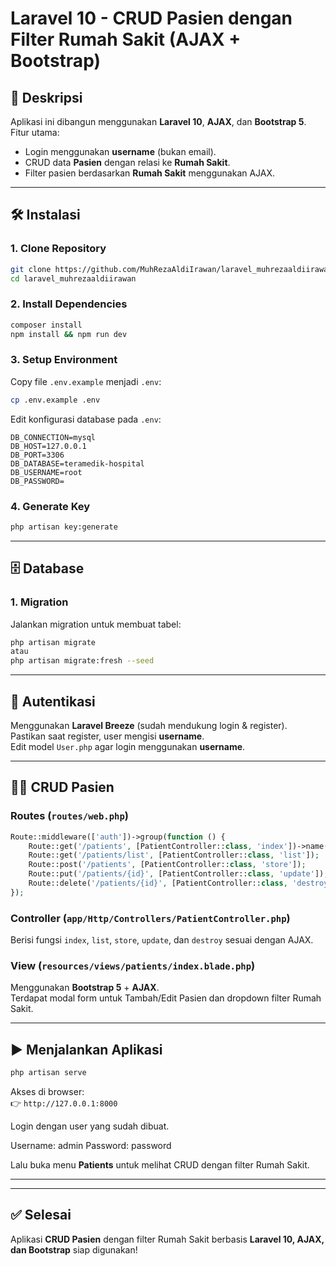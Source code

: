 # Laravel 10 - CRUD Pasien dengan Filter Rumah Sakit (AJAX + Bootstrap)

## 📌 Deskripsi
Aplikasi ini dibangun menggunakan **Laravel 10**, **AJAX**, dan **Bootstrap 5**.  
Fitur utama:
- Login menggunakan **username** (bukan email).
- CRUD data **Pasien** dengan relasi ke **Rumah Sakit**.
- Filter pasien berdasarkan **Rumah Sakit** menggunakan AJAX.

---

## 🛠️ Instalasi

### 1. Clone Repository
```bash
git clone https://github.com/MuhRezaAldiIrawan/laravel_muhrezaaldiirawan.git
cd laravel_muhrezaaldiirawan
```

### 2. Install Dependencies
```bash
composer install
npm install && npm run dev
```

### 3. Setup Environment
Copy file `.env.example` menjadi `.env`:
```bash
cp .env.example .env
```
Edit konfigurasi database pada `.env`:
```env
DB_CONNECTION=mysql
DB_HOST=127.0.0.1
DB_PORT=3306
DB_DATABASE=teramedik-hospital
DB_USERNAME=root
DB_PASSWORD=
```

### 4. Generate Key
```bash
php artisan key:generate
```

---

## 🗄️ Database

### 1. Migration
Jalankan migration untuk membuat tabel:
```bash
php artisan migrate
atau 
php artisan migrate:fresh --seed

```

---

## 🔑 Autentikasi

Menggunakan **Laravel Breeze** (sudah mendukung login & register).  
Pastikan saat register, user mengisi **username**.  
Edit model `User.php` agar login menggunakan **username**.


---

## 👨‍⚕️ CRUD Pasien

### Routes (`routes/web.php`)
```php
Route::middleware(['auth'])->group(function () {
    Route::get('/patients', [PatientController::class, 'index'])->name('patients.index');
    Route::get('/patients/list', [PatientController::class, 'list']);
    Route::post('/patients', [PatientController::class, 'store']);
    Route::put('/patients/{id}', [PatientController::class, 'update']);
    Route::delete('/patients/{id}', [PatientController::class, 'destroy']);
});
```

### Controller (`app/Http/Controllers/PatientController.php`)
Berisi fungsi `index`, `list`, `store`, `update`, dan `destroy` sesuai dengan AJAX.

### View (`resources/views/patients/index.blade.php`)
Menggunakan **Bootstrap 5** + **AJAX**.  
Terdapat modal form untuk Tambah/Edit Pasien dan dropdown filter Rumah Sakit.

---

## ▶️ Menjalankan Aplikasi
```bash
php artisan serve
```
Akses di browser:  
👉 `http://127.0.0.1:8000`

Login dengan user yang sudah dibuat.  

Username: admin
Password: password

Lalu buka menu **Patients** untuk melihat CRUD dengan filter Rumah Sakit.

---

---

## ✅ Selesai
Aplikasi **CRUD Pasien** dengan filter Rumah Sakit berbasis **Laravel 10, AJAX, dan Bootstrap** siap digunakan!
